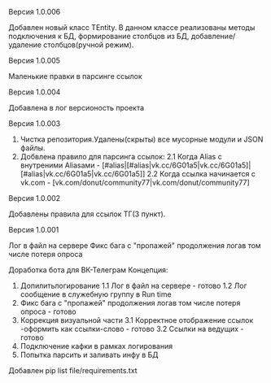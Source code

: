 Версия 1.0.006

Добавлен новый класс TEntity.
В данном классе реализованы методы подключения к БД, формирование столбцов из БД, добавление/удаление столбцов(ручной режим).

Версия 1.0.005

Маленькие правки в парсинге ссылок

Версия 1.0.004

Добавлена в лог версионость проекта

Версия 1.0.003

  1. Чистка репозитория.Удалены(скрыты) все мусорные модули и JSON файлы.
  2. Добвлена правило для парсинга ссылок:
   2.1 Когда Alias с внутреними Aliasами - [#​alias|[#alias|vk.cc/6G01a5|vk.cc/6G01a5]|[#alias|vk.cc/6G01a5|vk.cc/6G01a5]]
   2.2 Когда ссылка начинается с vk.com - [vk.com/donut/community77|vk.com/donut/community77]


Версия 1.0.002

Добавлены правила для ссылок ТГ(3 пункт).

Версия 1.0.001

Лог в файл на сервере
Фикс бага с "пропажей" продолжения логав том числе потеря опроса

Доработка бота для ВК-Телеграм
Концепция:
  1. Допилитьлогирование
     1.1 Лог в файл на сервере - готово
     1.2 Лог сообщение в служебную группу в Run time
  2. Фикс бага с "пропажей" продолжения логав том числе потеря опроса - готово
  3. Коррекция визуальной части
     3.1 Корректное отображение ссылок -оформить как ссылки-слово - готово
     3.2 Ссылки на ведущих - готово
  4. Подключение кафки в рамках логирования
  5. Попытка парсить и заливать инфу в БД


Добавлен pip list 
  file/requirements.txt
